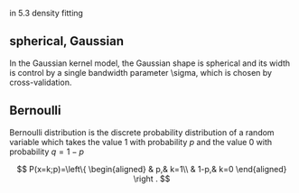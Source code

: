 in 5.3 density fitting

## spherical, Gaussian

In the Gaussian kernel model, the Gaussian shape is spherical and its width is control by a single bandwidth parameter \sigma, which is chosen by cross-validation.

## Bernoulli
Bernoulli distribution is the discrete probability distribution of a random variable which takes the value 1 with probability $p$ and the value 0 with probability $q=1-p$

$$
P(x=k;p)=\left\{
\begin{aligned} 
& p,& k=1\\
& 1-p,& k=0
\end{aligned}    
    \right .
$$